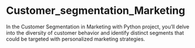 # Customer_segmentation_Marketing
In the Customer Segmentation in Marketing with Python project, you’ll delve into the diversity of customer behavior and identify distinct segments that could be targeted with personalized marketing strategies.
